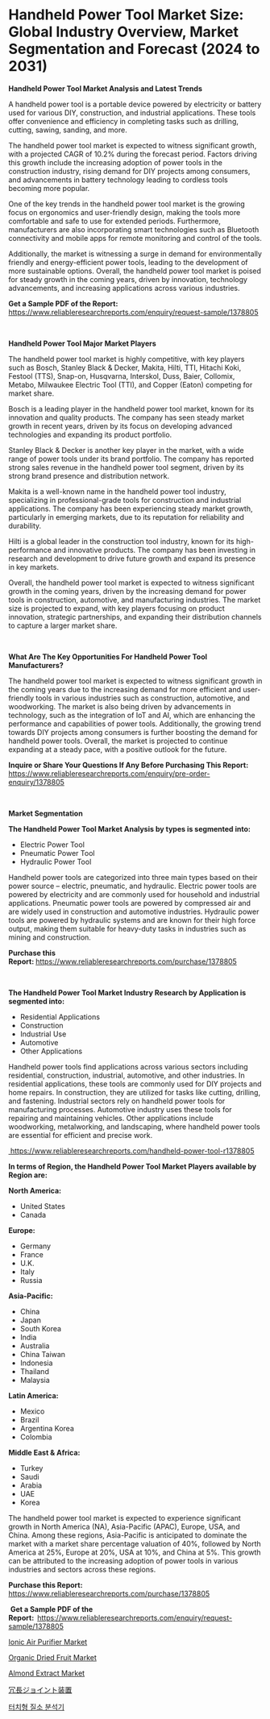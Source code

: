 <p><h1>Handheld Power Tool Market Size: Global Industry Overview, Market Segmentation and Forecast (2024 to 2031)</h1></p><p><strong>Handheld Power Tool Market Analysis and Latest Trends</strong></p>
<p><p>A handheld power tool is a portable device powered by electricity or battery used for various DIY, construction, and industrial applications. These tools offer convenience and efficiency in completing tasks such as drilling, cutting, sawing, sanding, and more.</p><p>The handheld power tool market is expected to witness significant growth, with a projected CAGR of 10.2% during the forecast period. Factors driving this growth include the increasing adoption of power tools in the construction industry, rising demand for DIY projects among consumers, and advancements in battery technology leading to cordless tools becoming more popular.</p><p>One of the key trends in the handheld power tool market is the growing focus on ergonomics and user-friendly design, making the tools more comfortable and safe to use for extended periods. Furthermore, manufacturers are also incorporating smart technologies such as Bluetooth connectivity and mobile apps for remote monitoring and control of the tools.</p><p>Additionally, the market is witnessing a surge in demand for environmentally friendly and energy-efficient power tools, leading to the development of more sustainable options. Overall, the handheld power tool market is poised for steady growth in the coming years, driven by innovation, technology advancements, and increasing applications across various industries.</p></p>
<p><strong>Get a Sample PDF of the Report:&nbsp;</strong> <a href="https://www.reliableresearchreports.com/enquiry/request-sample/1378805">https://www.reliableresearchreports.com/enquiry/request-sample/1378805</a></p>
<p>&nbsp;</p>
<p><strong>Handheld Power Tool Major Market Players</strong></p>
<p><p>The handheld power tool market is highly competitive, with key players such as Bosch, Stanley Black & Decker, Makita, Hilti, TTI, Hitachi Koki, Festool (TTS), Snap-on, Husqvarna, Interskol, Duss, Baier, Collomix, Metabo, Milwaukee Electric Tool (TTI), and Copper (Eaton) competing for market share.</p><p>Bosch is a leading player in the handheld power tool market, known for its innovation and quality products. The company has seen steady market growth in recent years, driven by its focus on developing advanced technologies and expanding its product portfolio.</p><p>Stanley Black & Decker is another key player in the market, with a wide range of power tools under its brand portfolio. The company has reported strong sales revenue in the handheld power tool segment, driven by its strong brand presence and distribution network.</p><p>Makita is a well-known name in the handheld power tool industry, specializing in professional-grade tools for construction and industrial applications. The company has been experiencing steady market growth, particularly in emerging markets, due to its reputation for reliability and durability.</p><p>Hilti is a global leader in the construction tool industry, known for its high-performance and innovative products. The company has been investing in research and development to drive future growth and expand its presence in key markets.</p><p>Overall, the handheld power tool market is expected to witness significant growth in the coming years, driven by the increasing demand for power tools in construction, automotive, and manufacturing industries. The market size is projected to expand, with key players focusing on product innovation, strategic partnerships, and expanding their distribution channels to capture a larger market share.</p></p>
<p>&nbsp;</p>
<p><strong>What Are The Key Opportunities For Handheld Power Tool Manufacturers?</strong></p>
<p><p>The handheld power tool market is expected to witness significant growth in the coming years due to the increasing demand for more efficient and user-friendly tools in various industries such as construction, automotive, and woodworking. The market is also being driven by advancements in technology, such as the integration of IoT and AI, which are enhancing the performance and capabilities of power tools. Additionally, the growing trend towards DIY projects among consumers is further boosting the demand for handheld power tools. Overall, the market is projected to continue expanding at a steady pace, with a positive outlook for the future.</p></p>
<p><strong>Inquire or Share Your Questions If Any Before Purchasing This Report:</strong> <a href="https://www.reliableresearchreports.com/enquiry/pre-order-enquiry/1378805">https://www.reliableresearchreports.com/enquiry/pre-order-enquiry/1378805</a></p>
<p>&nbsp;</p>
<p><strong>Market Segmentation</strong></p>
<p><strong>The Handheld Power Tool Market Analysis by types is segmented into:</strong></p>
<p><ul><li>Electric Power Tool</li><li>Pneumatic Power Tool</li><li>Hydraulic Power Tool</li></ul></p>
<p><p>Handheld power tools are categorized into three main types based on their power source – electric, pneumatic, and hydraulic. Electric power tools are powered by electricity and are commonly used for household and industrial applications. Pneumatic power tools are powered by compressed air and are widely used in construction and automotive industries. Hydraulic power tools are powered by hydraulic systems and are known for their high force output, making them suitable for heavy-duty tasks in industries such as mining and construction.</p></p>
<p><strong>Purchase this Report:&nbsp;</strong><a href="https://www.reliableresearchreports.com/purchase/1378805">https://www.reliableresearchreports.com/purchase/1378805</a></p>
<p>&nbsp;</p>
<p><strong>The Handheld Power Tool Market Industry Research by Application is segmented into:</strong></p>
<p><ul><li>Residential Applications</li><li>Construction</li><li>Industrial Use</li><li>Automotive</li><li>Other Applications</li></ul></p>
<p><p>Handheld power tools find applications across various sectors including residential, construction, industrial, automotive, and other industries. In residential applications, these tools are commonly used for DIY projects and home repairs. In construction, they are utilized for tasks like cutting, drilling, and fastening. Industrial sectors rely on handheld power tools for manufacturing processes. Automotive industry uses these tools for repairing and maintaining vehicles. Other applications include woodworking, metalworking, and landscaping, where handheld power tools are essential for efficient and precise work.</p></p>
<p><a href="https://www.reliableresearchreports.com/handheld-power-tool-r1378805">&nbsp;https://www.reliableresearchreports.com/handheld-power-tool-r1378805</a></p>
<p><strong>In terms of Region, the Handheld Power Tool Market Players available by Region are:</strong></p>
<p>
    <p> <strong> North America: </strong>
        <ul>
            <li>United States</li>
            <li>Canada</li>
        </ul>
        </p> 
    <p> <strong> Europe: </strong>
        <ul>
            <li>Germany</li>
            <li>France</li>
            <li>U.K.</li>
            <li>Italy</li>
            <li>Russia</li>
        </ul>
        </p> 
    <p> <strong> Asia-Pacific: </strong>
        <ul>
            <li>China</li>
            <li>Japan</li>
            <li>South Korea</li>
            <li>India</li>
            <li>Australia</li>
            <li>China Taiwan</li>
            <li>Indonesia</li>
            <li>Thailand</li>
            <li>Malaysia</li>
        </ul>
        </p> 
    <p> <strong> Latin America: </strong>
        <ul>
            <li>Mexico</li>
            <li>Brazil</li>
            <li>Argentina Korea</li>
            <li>Colombia</li>
        </ul>
        </p> 
    <p> <strong> Middle East & Africa: </strong>
        <ul>
            <li>Turkey</li>
            <li>Saudi</li>
            <li>Arabia</li>
            <li>UAE</li>
            <li>Korea</li>
        </ul>
    </p>
    </p>
<p><p>The handheld power tool market is expected to experience significant growth in North America (NA), Asia-Pacific (APAC), Europe, USA, and China. Among these regions, Asia-Pacific is anticipated to dominate the market with a market share percentage valuation of 40%, followed by North America at 25%, Europe at 20%, USA at 10%, and China at 5%. This growth can be attributed to the increasing adoption of power tools in various industries and sectors across these regions.</p></p>
<p><strong>Purchase this Report: </strong><a href="https://www.reliableresearchreports.com/purchase/1378805">https://www.reliableresearchreports.com/purchase/1378805</a></p>
<p>&nbsp;<strong>Get a Sample PDF of the Report:&nbsp;&nbsp;</strong><a href="https://www.reliableresearchreports.com/enquiry/request-sample/1378805">https://www.reliableresearchreports.com/enquiry/request-sample/1378805</a></p>
<p><strong></strong></p>
<p><p><a href="https://issuu.com/reportprime-2/docs/ionic-air-purifier-market-size-2030.pptx">Ionic Air Purifier Market</a></p><p><a href="https://github.com/pjcfca/Market-Research-Report-List-3/blob/main/organic-dried-fruit-market.md">Organic Dried Fruit Market</a></p><p><a href="https://github.com/wusalecollins540tpqoz/Market-Research-Report-List-3/blob/main/almond-extract-market.md">Almond Extract Market</a></p><p><a href="https://github.com/CarlieShields/Market-Research-Report-List-1/blob/main/1550410152833.md">冗長ジョイント装置</a></p><p><a href="https://github.com/BrettWeberrt8767765/Market-Research-Report-List-2/blob/main/6858520162994.md">터치형 질소 분석기</a></p></p>